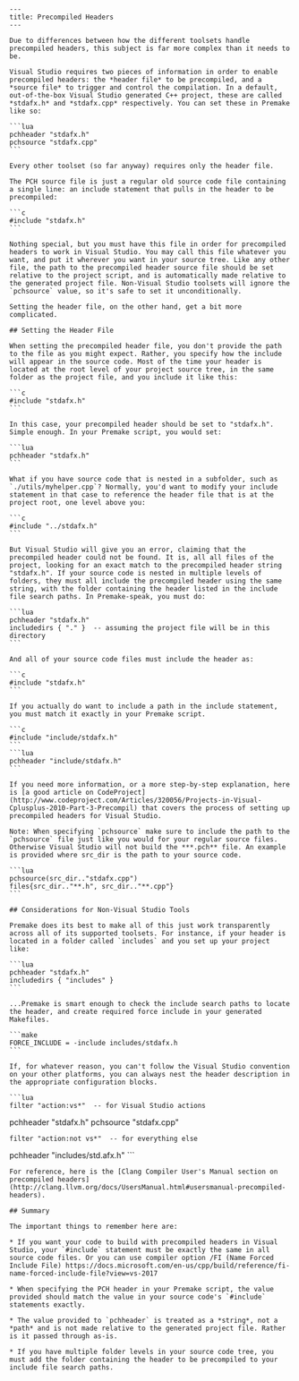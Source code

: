 	---
	title: Precompiled Headers
	---
	
	Due to differences between how the different toolsets handle precompiled headers, this subject is far more complex than it needs to be.
	
	Visual Studio requires two pieces of information in order to enable precompiled headers: the *header file* to be precompiled, and a *source file* to trigger and control the compilation. In a default, out-of-the-box Visual Studio generated C++ project, these are called *stdafx.h* and *stdafx.cpp* respectively. You can set these in Premake like so:
	
	```lua
	pchheader "stdafx.h"
	pchsource "stdafx.cpp"
	```
	
	Every other toolset (so far anyway) requires only the header file.
	
	The PCH source file is just a regular old source code file containing a single line: an include statement that pulls in the header to be precompiled:
	
	```c
	#include "stdafx.h"
	```
	
	Nothing special, but you must have this file in order for precompiled headers to work in Visual Studio. You may call this file whatever you want, and put it wherever you want in your source tree. Like any other file, the path to the precompiled header source file should be set relative to the project script, and is automatically made relative to the generated project file. Non-Visual Studio toolsets will ignore the `pchsource` value, so it's safe to set it unconditionally.
	
	Setting the header file, on the other hand, get a bit more complicated.
	
	## Setting the Header File
	
	When setting the precompiled header file, you don't provide the path to the file as you might expect. Rather, you specify how the include will appear in the source code. Most of the time your header is located at the root level of your project source tree, in the same folder as the project file, and you include it like this:
	
	```c
	#include "stdafx.h"
	```
	
	In this case, your precompiled header should be set to "stdafx.h". Simple enough. In your Premake script, you would set:
	
	```lua
	pchheader "stdafx.h"
	```
	
	What if you have source code that is nested in a subfolder, such as `./utils/myhelper.cpp`? Normally, you'd want to modify your include statement in that case to reference the header file that is at the project root, one level above you:
	
	```c
	#include "../stdafx.h"
	```
	
	But Visual Studio will give you an error, claiming that the precompiled header could not be found. It is, all all files of the project, looking for an exact match to the precompiled header string "stdafx.h". If your source code is nested in multiple levels of folders, they must all include the precompiled header using the same string, with the folder containing the header listed in the include file search paths. In Premake-speak, you must do:
	
	```lua
	pchheader "stdafx.h"
	includedirs { "." }  -- assuming the project file will be in this directory
	```
	
	And all of your source code files must include the header as:
	
	```c
	#include "stdafx.h"
	```
	
	If you actually do want to include a path in the include statement, you must match it exactly in your Premake script.
	
	```c
	#include "include/stdafx.h"
	```
	```lua
	pchheader "include/stdafx.h"
	```
	
	If you need more information, or a more step-by-step explanation, here is [a good article on CodeProject](http://www.codeproject.com/Articles/320056/Projects-in-Visual-Cplusplus-2010-Part-3-Precompil) that covers the process of setting up precompiled headers for Visual Studio.
	
	Note: When specifying `pchsource` make sure to include the path to the `pchsource` file just like you would for your regular source files. Otherwise Visual Studio will not build the ***.pch** file. An example is provided where src_dir is the path to your source code.
	
	```lua
	pchsource(src_dir.."stdafx.cpp")
	files{src_dir.."**.h", src_dir.."**.cpp"}
	```
	
	## Considerations for Non-Visual Studio Tools
	
	Premake does its best to make all of this just work transparently across all of its supported toolsets. For instance, if your header is located in a folder called `includes` and you set up your project like:
	
	```lua
	pchheader "stdafx.h"
	includedirs { "includes" }
	```
	
	...Premake is smart enough to check the include search paths to locate the header, and create required force include in your generated Makefiles.
	
	```make
	FORCE_INCLUDE = -include includes/stdafx.h
	```
	
	If, for whatever reason, you can't follow the Visual Studio convention on your other platforms, you can always nest the header description in the appropriate configuration blocks.
	
	```lua
	filter "action:vs*"  -- for Visual Studio actions
pchheader "stdafx.h"
pchsource "stdafx.cpp"
	
	filter "action:not vs*"  -- for everything else
pchheader "includes/std.afx.h"
	```
	
	For reference, here is the [Clang Compiler User's Manual section on precompiled headers](http://clang.llvm.org/docs/UsersManual.html#usersmanual-precompiled-headers).
	
	## Summary
	
	The important things to remember here are:
	
	* If you want your code to build with precompiled headers in Visual Studio, your `#include` statement must be exactly the same in all source code files. Or you can use compiler option /FI (Name Forced Include File) https://docs.microsoft.com/en-us/cpp/build/reference/fi-name-forced-include-file?view=vs-2017
	
	* When specifying the PCH header in your Premake script, the value provided should match the value in your source code's `#include` statements exactly.
	
	* The value provided to `pchheader` is treated as a *string*, not a *path* and is not made relative to the generated project file. Rather is it passed through as-is.
	
	* If you have multiple folder levels in your source code tree, you must add the folder containing the header to be precompiled to your include file search paths.
	